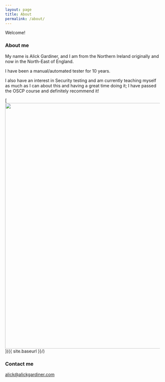 ```yaml
---
layout: page
title: About
permalink: /about/
---
```


Welcome!

### About me

My name is Alick Gardiner, and I am from the Northern Ireland originally and now in the North-East of England.

I have been a manual/automated tester for 10 years.

I also have an interest in Security testing and am currently teaching myself as much as I can about this and having a great time doing it; I have passed the OSCP course and definitely recommend it!

[<img src="{{ site.baseurl }}/images/oscp/oscp.png"
 style="width: 800px;"/>]({{ site.baseurl }}/)

### Contact me

[alick@alickgardiner.com](mailto:alick@alickgardiner.com)
